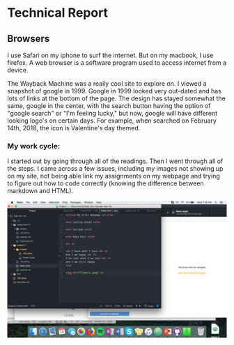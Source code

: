 # Technical Report

## Browsers
I use Safari on my iphone to surf the internet. But on my macbook, I use firefox. A web browser is a software program used to access internet from a device.

The Wayback Machine was a really cool site to explore on. I viewed a snapshot of google in 1999. Google in 1999 looked very out-dated and has lots of links at the bottom of the page. The design has stayed somewhat the same, google in the center, with the search button having the option of "google search" or "I'm feeling lucky," but now, google will have different looking logo's on certain days. For example, when searched on February 14th, 2018, the icon is Valentine's day themed.

### My work cycle:
I started out by going through all of the readings. Then I went through all of the steps. I came across a few issues, including my images not showing up on my site, not being able link my assignments on my webpage and trying to figure out how to code correctly (knowing the difference between markdown and HTML).

![Image of my Atom editor](./images/screenshot.png)
